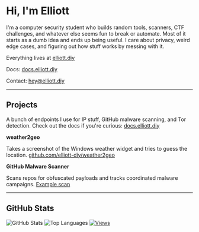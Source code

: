 
# Hi, I'm Elliott

I'm a computer security student who builds random tools, scanners, CTF challenges, and whatever else seems fun to break or automate. Most of it starts as a dumb idea and ends up being useful. I care about privacy, weird edge cases, and figuring out how stuff works by messing with it.

Everything lives at [elliott.diy](https://elliott.diy)

Docs: [docs.elliott.diy](https://docs.elliott.diy)

Contact: [hey@elliott.diy](mailto:hey@elliott.diy)

---

## Projects

A bunch of endpoints I use for IP stuff, GitHub malware scanning, and Tor detection.
Check out the docs if you're curious: [docs.elliott.diy](https://docs.elliott.diy)

**weather2geo**

Takes a screenshot of the Windows weather widget and tries to guess the location.
[github.com/elliott-diy/weather2geo](https://github.com/elliott-diy/weather2geo)

**GitHub Malware Scanner**

Scans repos for obfuscated payloads and tracks coordinated malware campaigns.
[Example scan](https://api.elliott.diy/v1/malware/github?repo=grobarqxd6996/Discord-Boost-Tool)

---

## GitHub Stats

![GitHub Stats](https://github-readme-stats.vercel.app/api?username=elliott-diy\&show_icons=true\&theme=tokyonight)
![Top Languages](https://github-readme-stats.vercel.app/api/top-langs/?username=elliott-diy\&layout=compact\&theme=tokyonight)
[![Views](https://u8views.com/api/v1/github/profiles/63378937/views/day-week-month-total-count.svg)](https://u8views.com/github/elliott-diy)

